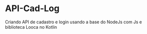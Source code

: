 # API-Cad-Log
Criando API de cadastro e login usando a base do NodeJs com Js e biblioteca Looca no Kotlin
